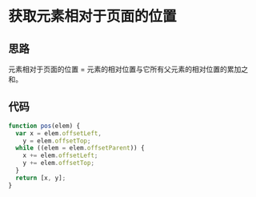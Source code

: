 # 获取元素相对于页面的位置

<author-info date="{docsify-updated}"> </author-info>

## 思路

元素相对于页面的位置 = 元素的相对位置与它所有父元素的相对位置的累加之和。

## 代码

```js
function pos(elem) {
  var x = elem.offsetLeft,
    y = elem.offsetTop;
  while ((elem = elem.offsetParent)) {
    x += elem.offsetLeft;
    y += elem.offsetTop;
  }
  return [x, y];
}
```
